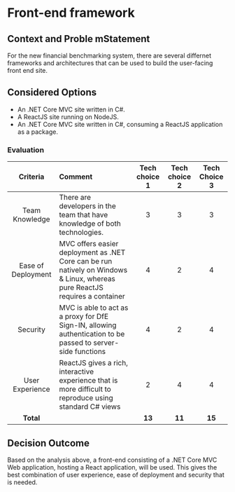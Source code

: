 # Front-end framework

## Context and Proble mStatement

For the new financial benchmarking system, there are several differnet frameworks and architectures that can be used to build the user-facing front end site. 

## Considered Options
- An .NET Core MVC site written in C#. 
- A ReactJS site running on NodeJS. 
- An .NET Core MVC site written in C#, consuming a ReactJS application as a package. 

### Evaluation

| Criteria | Comment | Tech choice 1 | Tech choice 2 | Tech Choice 3 |
|:--------:|:--------|:---------------:|:-----------:|:-----------:|
| Team Knowledge | There are developers in the team that have knowledge of both technologies.  | 3 | 3 | 3|
| Ease of Deployment | MVC offers easier deployment as .NET Core can be run natively on Windows & Linux, whereas pure ReactJS requires a container | 4 | 2 | 4 |
| Security | MVC is able to act as a proxy for DfE Sign-IN, allowing authentication to be passed to server-side functions | 4 | 2 | 4 |
| User Experience | ReactJS gives a rich, interactive experience that is more difficult to reproduce using standard C# views | 2 | 4 | 4 |
| **Total** || **13** | **11** | **15** |

## Decision Outcome

Based on the analysis above, a front-end consisting of a .NET Core MVC Web application, hosting a React application, will be used. This gives the best combination of user experience, ease of deployment and security that is needed.